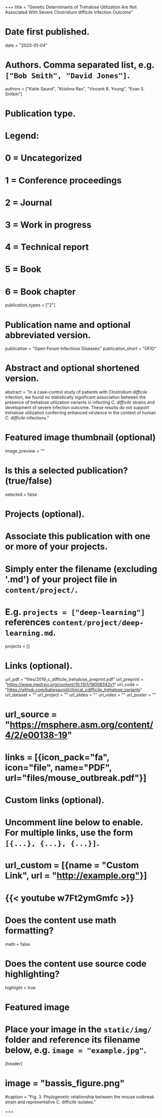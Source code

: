 +++
title = "Genetic Determinants of Trehalose Utilization Are Not Associated With Severe Clostridium difficile Infection Outcome"

# Date first published.
date = "2020-01-04"

# Authors. Comma separated list, e.g. `["Bob Smith", "David Jones"]`.
authors = ["Katie Saund", "Krishna Rao", "Vincent B. Young", "Evan S. Snitkin"]
# Publication type.
# Legend:
# 0 = Uncategorized
# 1 = Conference proceedings
# 2 = Journal
# 3 = Work in progress
# 4 = Technical report
# 5 = Book
# 6 = Book chapter
publication_types = ["2"]

# Publication name and optional abbreviated version.
publication = "Open Forum Infectious Diseases"
publication_short = "OFID"

# Abstract and optional shortened version.
abstract = "In a case–control study of patients with _Clostridium difficile_ infection, we found no statistically significant association between the presence of trehalose utilization variants in infecting _C. difficile_ strains and development of severe infection outcome. These results do not support trehalose utilization conferring enhanced virulence in the context of human _C. difficile_ infections."

# Featured image thumbnail (optional)
image_preview = ""

# Is this a selected publication? (true/false)
selected = false

# Projects (optional).
#   Associate this publication with one or more of your projects.
#   Simply enter the filename (excluding '.md') of your project file in `content/project/`.
#   E.g. `projects = ["deep-learning"]` references `content/project/deep-learning.md`.
projects = []

# Links (optional).
url_pdf = "files/2019_c_difficile_trehalose_preprint.pdf"
url_preprint = "https://www.medrxiv.org/content/10.1101/19008342v1"
url_code = "https://github.com/katiesaund/clinical_cdifficile_trehalose_variants"
url_dataset = ""
url_project = ""
url_slides = ""
url_video = ""
url_poster = ""
# url_source = "https://msphere.asm.org/content/4/2/e00138-19"
# links = [{icon_pack="fa", icon="file", name="PDF", url="files/mouse_outbreak.pdf"}]

# Custom links (optional).
#   Uncomment line below to enable. For multiple links, use the form `[{...}, {...}, {...}]`.
# url_custom = [{name = "Custom Link", url = "http://example.org"}]
# {{< youtube w7Ft2ymGmfc >}}

# Does the content use math formatting?
math = false

# Does the content use source code highlighting?
highlight = true

# Featured image
# Place your image in the `static/img/` folder and reference its filename below, e.g. `image = "example.jpg"`.
[header]
# image = "bassis_figure.png"
#caption = "Fig. 3. Phylogenetic relationship between the mouse outbreak strain and representative C. difficile isolates."

+++

